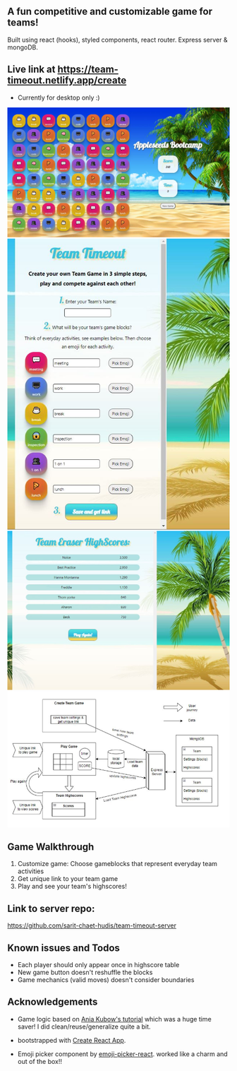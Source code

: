 ## A fun competitive and customizable game for teams!

Built using react (hooks), styled components, react router. Express server & mongoDB.

## Live link at https://team-timeout.netlify.app/create

- Currently for desktop only :)

![Play game screenshot](https://github.com/sarit-chaet-hudis/team-timeout/blob/main/src/Assets/images/Screenshot2.JPG)
![Create new game screenshot](https://github.com/sarit-chaet-hudis/team-timeout/blob/main/src/Assets/images/Screenshot1.JPG)
![View highscores screenshot](https://github.com/sarit-chaet-hudis/team-timeout/blob/main/src/Assets/images/Screenshot3.JPG)
![Team Timout Flowchart](https://github.com/sarit-chaet-hudis/team-timeout/blob/main/src/Assets/images/team%20timeout-general%20flow.jpg)

## Game Walkthrough

1. Customize game: Choose gameblocks that represent everyday team activities
2. Get unique link to your team game
3. Play and see your team's highscores!

## Link to server repo:

https://github.com/sarit-chaet-hudis/team-timeout-server

## Known issues and Todos

- Each player should only appear once in highscore table
- New game button doesn't reshuffle the blocks
- Game mechanics (valid moves) doesn't consider boundaries

## Acknowledgements

- Game logic based on [Ania Kubow's tutorial](https://github.com/kubowania/candy-crush-reactjs/blob/main/src/App.js) which was a huge time saver! I did clean/reuse/generalize quite a bit.

- bootstrapped with [Create React App](https://github.com/facebook/create-react-app).

- Emoji picker component by [emoji-picker-react](https://github.com/ealush/emoji-picker-react). worked like a charm and out of the box!!
